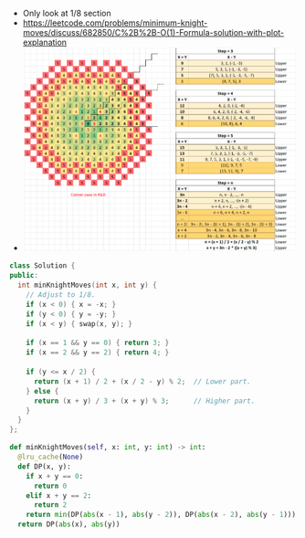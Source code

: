 * Only look at 1/8 section
* <https://leetcode.com/problems/minimum-knight-moves/discuss/682850/C%2B%2B-O(1)-Formula-solution-with-plot-explanation>
* ![LC_1197.cpp](images/20210813_012432.png)

```cpp
class Solution {
public:
  int minKnightMoves(int x, int y) {
    // Adjust to 1/8.
    if (x < 0) { x = -x; }
    if (y < 0) { y = -y; }
    if (x < y) { swap(x, y); }

    if (x == 1 && y == 0) { return 3; }
    if (x == 2 && y == 2) { return 4; }

    if (y <= x / 2) {
      return (x + 1) / 2 + (x / 2 - y) % 2;  // Lower part.
    } else {
      return (x + y) / 3 + (x + y) % 3;      // Higher part.
    }
  }
};
```

```py
def minKnightMoves(self, x: int, y: int) -> int:
  @lru_cache(None)
  def DP(x, y):
    if x + y == 0:
      return 0
    elif x + y == 2:
      return 2
    return min(DP(abs(x - 1), abs(y - 2)), DP(abs(x - 2), abs(y - 1))) + 1
  return DP(abs(x), abs(y))
```
